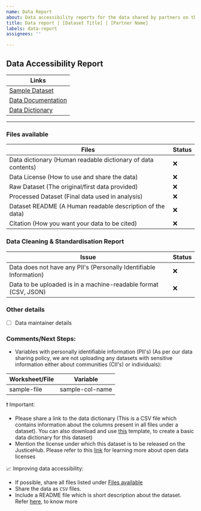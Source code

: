 ```yaml
---
name: Data Report
about: Data accessibility reports for the data shared by partners on the Justice Hub
title: Data report | [Dataset Title] | [Partner Name]
labels: data-report
assignees: ''

---
```


## Data Accessibility Report

| Links              |
|--------------------|
| [Sample Dataset]()     |
| [Data Documentation]() |
| [Data Dictionary]()    |


--- 

### Files available

| Files                                                        | Status |
|--------------------------------------------------------------|--------|
| Data dictionary (Human readable dictionary of data contents) |       :x: |
| Data License (How to use and share the data)                 |       :x: |
| Raw Dataset (The original/first data provided)               |      :x: |
| Processed Dataset (Final data used in analysis)              |    :x:     |
| Dataset README (A Human readable description of the data)    |        :x:|
| Citation (How you want your data to be cited)                |       :x: |

### Data Cleaning & Standardisation Report

| Issue                                                           | Status |
|-----------------------------------------------------------------|--------|
| Data does not have any PII's (Personally Identifiable Information)         |  :x:  |
| Data to be uploaded is in a machine-readable format (CSV, JSON) |    :x: |

### Other details

- [ ] Data maintainer details

### Comments/Next Steps:

- Variables with personally identifiable information (PII's) (As per our data sharing policy, we are not uploading any datasets with sensitive information either about communities (CII's) or individuals):

| Worksheet/File                  | Variable       |
|----------------------------|----------------|
| sample-file | sample-col-name |

:heavy_exclamation_mark: Important:
- Please share a link to the data dictionary (This is a CSV file which contains information about the columns present in all files under a dataset). You can also download and use [this]() template, to create a basic data dictionary for this dataset)
- Mention the license under which this dataset is to be released on the JusticeHub. Please refer to this [link](https://data.humdata.org/about/license) for learning more about open data licenses

:chart_with_upwards_trend: Improving data accessibility:
- If possible, share all files listed under [Files available](#files-available)
- Share the data as `CSV` files.
- Include a README file which is short description about the dataset. Refer [here](), to know more
